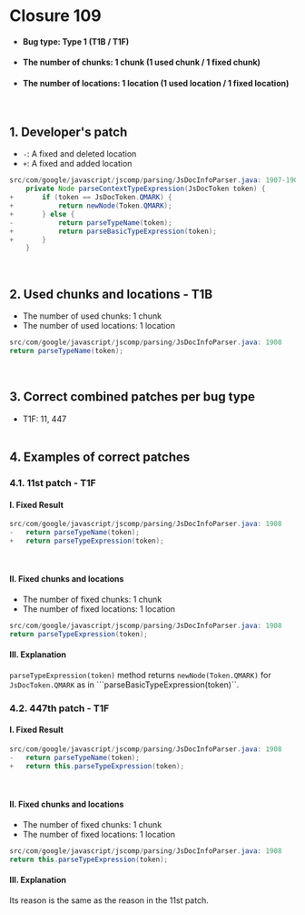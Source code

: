 # Closure 109
* <h4>Bug type: Type 1 (T1B / T1F)</h4>
* <h4>The number of chunks: 1 chunk (1 used chunk / 1 fixed chunk)</h4>
* <h4>The number of locations: 1 location (1 used location / 1 fixed location)</h4>
<br>

## 1. Developer's patch
* `-`: A fixed and deleted location
* `+`: A fixed and added location
```java
src/com/google/javascript/jscomp/parsing/JsDocInfoParser.java: 1907-1909
    private Node parseContextTypeExpression(JsDocToken token) {
+       if (token == JsDocToken.QMARK) {
+           return newNode(Token.QMARK);
+       } else {
-           return parseTypeName(token);
+           return parseBasicTypeExpression(token);
+       }
    }
```
<br>

## 2. Used chunks and locations - T1B
* The number of used chunks: 1 chunk
* The number of used locations: 1 location
```java
src/com/google/javascript/jscomp/parsing/JsDocInfoParser.java: 1908
return parseTypeName(token);
```
<br>

## 3. Correct combined patches per bug type
* T1F: 11, 447
<br><br>

## 4. Examples of correct patches
### 4.1. 11st patch - T1F
#### I. Fixed Result
```java
src/com/google/javascript/jscomp/parsing/JsDocInfoParser.java: 1908
-   return parseTypeName(token);
+   return parseTypeExpression(token);
```
<br>

#### II. Fixed chunks and locations
* The number of fixed chunks: 1 chunk
* The number of fixed locations: 1 location
```java
src/com/google/javascript/jscomp/parsing/JsDocInfoParser.java: 1908
return parseTypeExpression(token);
```

#### III. Explanation
```parseTypeExpression(token)``` method returns ```newNode(Token.QMARK)``` for ```JsDocToken.QMARK``` as in ```parseBasicTypeExpression(token)``.
<br>

### 4.2. 447th patch - T1F
#### I. Fixed Result
```java
src/com/google/javascript/jscomp/parsing/JsDocInfoParser.java: 1908
-   return parseTypeName(token);
+   return this.parseTypeExpression(token);
```
<br>

#### II. Fixed chunks and locations
* The number of fixed chunks: 1 chunk
* The number of fixed locations: 1 location
```java
src/com/google/javascript/jscomp/parsing/JsDocInfoParser.java: 1908
return this.parseTypeExpression(token);
```

#### III. Explanation
Its reason is the same as the reason in the 11st patch.
<br><br>